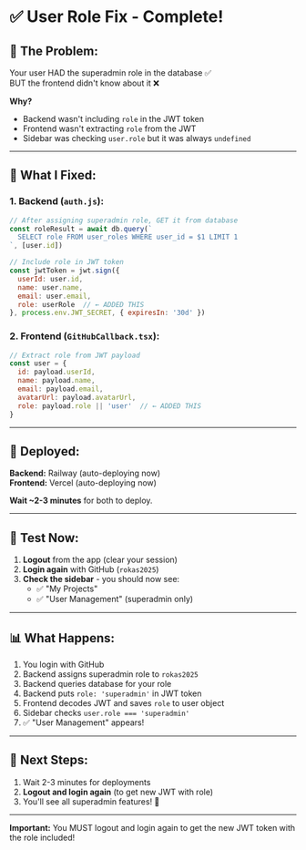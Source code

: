 # ✅ User Role Fix - Complete!

## 🐛 **The Problem:**

Your user HAD the superadmin role in the database ✅  
BUT the frontend didn't know about it ❌

**Why?**
- Backend wasn't including `role` in the JWT token
- Frontend wasn't extracting `role` from the JWT
- Sidebar was checking `user.role` but it was always `undefined`

---

## 🔧 **What I Fixed:**

### **1. Backend (`auth.js`):**
```javascript
// After assigning superadmin role, GET it from database
const roleResult = await db.query(`
  SELECT role FROM user_roles WHERE user_id = $1 LIMIT 1
`, [user.id])

// Include role in JWT token
const jwtToken = jwt.sign({ 
  userId: user.id,
  name: user.name,
  email: user.email,
  role: userRole  // ← ADDED THIS
}, process.env.JWT_SECRET, { expiresIn: '30d' })
```

### **2. Frontend (`GitHubCallback.tsx`):**
```javascript
// Extract role from JWT payload
const user = {
  id: payload.userId,
  name: payload.name,
  email: payload.email,
  avatarUrl: payload.avatarUrl,
  role: payload.role || 'user'  // ← ADDED THIS
}
```

---

## 🚀 **Deployed:**

**Backend:** Railway (auto-deploying now)  
**Frontend:** Vercel (auto-deploying now)

**Wait ~2-3 minutes** for both to deploy.

---

## 🧪 **Test Now:**

1. **Logout** from the app (clear your session)
2. **Login again** with GitHub (`rokas2025`)
3. **Check the sidebar** - you should now see:
   - ✅ "My Projects"
   - ✅ "User Management" (superadmin only)

---

## 📊 **What Happens:**

1. You login with GitHub
2. Backend assigns superadmin role to `rokas2025`
3. Backend queries database for your role
4. Backend puts `role: 'superadmin'` in JWT token
5. Frontend decodes JWT and saves `role` to user object
6. Sidebar checks `user.role === 'superadmin'`
7. ✅ "User Management" appears!

---

## 🎯 **Next Steps:**

1. Wait 2-3 minutes for deployments
2. **Logout and login again** (to get new JWT with role)
3. You'll see all superadmin features! 🎉

---

**Important:** You MUST logout and login again to get the new JWT token with the role included!

